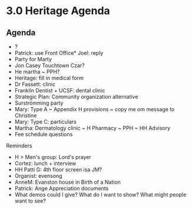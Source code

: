 # 3.0 Heritage Agenda

## Agenda

* ?
* Patrick: use Front Office* Joel: reply
* Party for Marty
* Jon Casey Touchtown Czar?
* He martha ~ PPH?
* Heritage: fill in medical form
* Dr Fassett: clinic
* Franklin Dentist + UCSF: dental clinic
* Strategic Plan: Community organization alternative
* Surströmming party
* Mary: Type A ~ Appendix H provisions ~ copy me om message to Christine
* Mary: Type C: particulars
* Martha: Dermatology clinic ~ H Pharmacy ~ PPH ~ HH Advisory
* Fee schedule questions

Reminders

* H &gt; Men's group: Lord's prayer
* Cortez: lunch + interview
* HH Patti G: 4th floor screen isa JM?
* Organist: evensong
* AnneM: Evanston house in Birth of a Nation
* Patrick: Ange Appreciation documents
* What demos could I give? What do I want to show? What might people want to see?